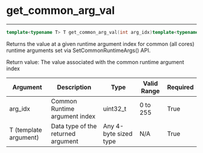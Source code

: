 # get_common_arg_val

---
```cpp
template<typename T> T get_common_arg_val(int arg_idx)template<typename T>[T](#_CPPv4I0E18get_common_arg_val1Ti) get_common_arg_val(int arg_idx)
```

Returns the value at a given runtime argument index for common (all cores) runtime arguments set via SetCommonRuntimeArgs() API.

Return value: The value associated with the common runtime argument index

| Argument              | Description                        | Type                  | Valid Range      | Required       |
|-----------------------|------------------------------------|-----------------------|------------------|----------------|
| arg_idx               | Common Runtime argument index      | uint32_t              | 0 to 255         | True           |
| T (template argument) | Data type of the returned argument | Any 4-byte sized type | N/A              | True           |
